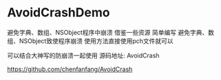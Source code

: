 # AvoidCrashDemo
避免字典、数组、NSObject程序中崩溃
借鉴一些资源 简单编写 避免字典、数组、NSObject致使程序崩溃
使用方法直接使用pch文件就可以

可以结合大神写的防崩溃一起使用
源码地址: AvoidCrash

https://github.com/chenfanfang/AvoidCrash
